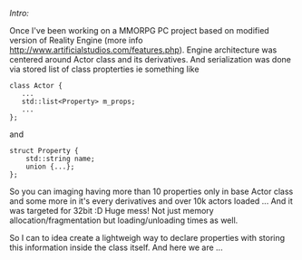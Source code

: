 _Intro:_

Once I've been working on a MMORPG PC project based on modified version of Reality Engine (more info http://www.artificialstudios.com/features.php). 
Engine architecture was centered around Actor class and its derivatives. 
And serialization was done via stored list of class propterties ie something like 
```
class Actor {
   ...
   std::list<Property> m_props;
   ...
};
```
and 
```
struct Property {
    std::string name;
    union {...};
};
```

So you can imaging having more than 10 properties only in base Actor class and some more in it's every derivatives and over 10k actors loaded ... 
And it was targeted for 32bit :D
Huge mess! 
Not just memory allocation/fragmentation but loading/unloading times as well. 

So I can to idea create a lightweigh way to declare properties with storing this information inside the class itself. 
And here we are ... 
